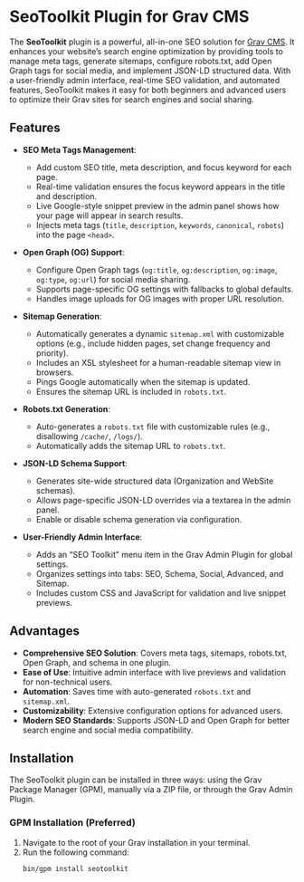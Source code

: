 # SeoToolkit Plugin for Grav CMS

The **SeoToolkit** plugin is a powerful, all-in-one SEO solution for [Grav CMS](https://getgrav.org). It enhances your website’s search engine optimization by providing tools to manage meta tags, generate sitemaps, configure robots.txt, add Open Graph tags for social media, and implement JSON-LD structured data. With a user-friendly admin interface, real-time SEO validation, and automated features, SeoToolkit makes it easy for both beginners and advanced users to optimize their Grav sites for search engines and social sharing.

## Features

- **SEO Meta Tags Management**:
  - Add custom SEO title, meta description, and focus keyword for each page.
  - Real-time validation ensures the focus keyword appears in the title and description.
  - Live Google-style snippet preview in the admin panel shows how your page will appear in search results.
  - Injects meta tags (`title`, `description`, `keywords`, `canonical`, `robots`) into the page `<head>`.

- **Open Graph (OG) Support**:
  - Configure Open Graph tags (`og:title`, `og:description`, `og:image`, `og:type`, `og:url`) for social media sharing.
  - Supports page-specific OG settings with fallbacks to global defaults.
  - Handles image uploads for OG images with proper URL resolution.

- **Sitemap Generation**:
  - Automatically generates a dynamic `sitemap.xml` with customizable options (e.g., include hidden pages, set change frequency and priority).
  - Includes an XSL stylesheet for a human-readable sitemap view in browsers.
  - Pings Google automatically when the sitemap is updated.
  - Ensures the sitemap URL is included in `robots.txt`.

- **Robots.txt Generation**:
  - Auto-generates a `robots.txt` file with customizable rules (e.g., disallowing `/cache/`, `/logs/`).
  - Automatically adds the sitemap URL to `robots.txt`.

- **JSON-LD Schema Support**:
  - Generates site-wide structured data (Organization and WebSite schemas).
  - Allows page-specific JSON-LD overrides via a textarea in the admin panel.
  - Enable or disable schema generation via configuration.

- **User-Friendly Admin Interface**:
  - Adds an “SEO Toolkit” menu item in the Grav Admin Plugin for global settings.
  - Organizes settings into tabs: SEO, Schema, Social, Advanced, and Sitemap.
  - Includes custom CSS and JavaScript for validation and live snippet previews.

## Advantages

- **Comprehensive SEO Solution**: Covers meta tags, sitemaps, robots.txt, Open Graph, and schema in one plugin.
- **Ease of Use**: Intuitive admin interface with live previews and validation for non-technical users.
- **Automation**: Saves time with auto-generated `robots.txt` and `sitemap.xml`.
- **Customizability**: Extensive configuration options for advanced users.
- **Modern SEO Standards**: Supports JSON-LD and Open Graph for better search engine and social media compatibility.

## Installation

The SeoToolkit plugin can be installed in three ways: using the Grav Package Manager (GPM), manually via a ZIP file, or through the Grav Admin Plugin.

### GPM Installation (Preferred)
1. Navigate to the root of your Grav installation in your terminal.
2. Run the following command:
   ```bash
   bin/gpm install seotoolkit